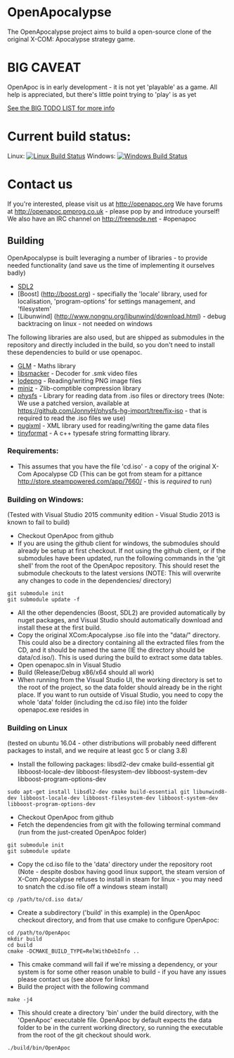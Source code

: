 # OpenApocalypse
 
The OpenApocalypse project aims to build a open-source
clone of the original X-COM: Apocalypse strategy game.

# BIG CAVEAT
OpenApoc is in early development - it is not yet 'playable' as a game.
All help is appreciated, but there's little point trying to 'play' is as yet

[See the BIG TODO LIST for more info](TODO.md)

# Current build status:
Linux: [![Linux Build Status](https://travis-ci.org/JonnyH/OpenApoc.svg?branch=master)](https://travis-ci.org/JonnyH/OpenApoc)
Windows: [![Windows Build Status](https://ci.appveyor.com/api/projects/status/07ndsvrbyct924a1)](https://ci.appveyor.com/project/JonnyH/openapoc)
 
# Contact us
If you're interested, please visit us at http://openapoc.org
We have forums at http://openapoc.pmprog.co.uk - please pop by and introduce yourself!
We also have an IRC channel on http://freenode.net - #openapoc
 
## Building
OpenApocalypse is built leveraging a number of libraries - to provide needed functionality (and save us the time of implementing it ourselves badly)
 
- [SDL2](http://www.libsdl.org)
- [Boost] (http://boost.org) - specifially the 'locale' library, used for localisation, 'program-options' for settings management, and 'filesystem'
- [Libunwind] (http://www.nongnu.org/libunwind/download.html) - debug backtracing on linux - not needed on windows

The following libraries are also used, but are shipped as submodules in the repository and directly included in the build, so you don't need to install these dependencies to build or use openapoc.

- [GLM](http://glm.g-truc.net) - Maths library
- [libsmacker](http://libsmacker.sourceforge.net/) - Decoder for .smk video files
- [lodepng](http://lodev.org/lodepng/) - Reading/writing PNG image files
- [miniz](https://github.com/richgel999/miniz) - Zlib-comptible compression library
- [physfs](https://icculus.org/physfs/) - Library for reading data from .iso files or directory trees (Note: We use a patched version, available at https://github.com/JonnyH/physfs-hg-import/tree/fix-iso - that is required to read the .iso files we use)
- [pugixml](http://http://pugixml.org/) - XML library used for reading/writing the game data files
- [tinyformat](https://github.com/c42f/tinyformat) - A c++ typesafe string formatting library.

### Requirements:
- This assumes that you have the file 'cd.iso' - a copy of the original X-Com Apocalypse CD (This can be got from steam for a pittance http://store.steampowered.com/app/7660/ - this is _required_ to run)

### Building on Windows:
(Tested with Visual Studio 2015 community edition - Visual Studio 2013 is known to fail to build)
- Checkout OpenApoc from github
 - If you are using the github client for windows, the submodules should already be setup at first checkout. If not using the github client, or if the submodules have been updated, run the following commands in the 'git shell' from the root of the OpenApoc repository. This should reset the submodule checkouts to the latest versions (NOTE: This will overwrite any changes to code in the dependencies/ directory)
```
git submodule init
git submodule update -f
```
- All the other dependencies (Boost, SDL2) are provided automatically by nuget packages, and Visual Studio should automatically download and install these at the first build.
- Copy the original XCom:Apocalypse .iso file into the "data/" directory. This could also be a directory containing all the extracted files from the CD, and it should be named the same (IE the directory should be data/cd.iso/). This is used during the build to extract some data tables.
- Open openapoc.sln in Visual Studio
- Build (Release/Debug x86/x64 should all work)
 - When running from the Visual Studio UI, the working directory is set to the root of the project, so the data folder should already be in the right place. If you want to run outside of Visual Studio, you need to copy the whole 'data' folder (including the cd.iso file) into the folder openapoc.exe resides in

### Building on Linux
(tested on ubuntu 16.04 - other distributions will probably need different packages to install, and we require at least gcc 5 or clang 3.8)
- Install the following packages: libsdl2-dev cmake build-essential git libboost-locale-dev libboost-filesystem-dev libboost-system-dev libboost-program-options-dev
```
sudo apt-get install libsdl2-dev cmake build-essential git libunwind8-dev libboost-locale-dev libboost-filesystem-dev libboost-system-dev libboost-program-options-dev
```
- Checkout OpenApoc from github
- Fetch the dependencies from git with the following terminal command (run from the just-created OpenApoc folder)
```
git submodule init
git submodule update
```
- Copy the cd.iso file to the 'data' directory under the repository root (Note - despite dosbox having good linux support, the steam version of X-Com Apocalypse refuses to install in steam for linux - you may need to snatch the cd.iso file off a windows steam install)
```
cp /path/to/cd.iso data/
```
- Create a subdirectory ('build' in this example) in the OpenApoc checkout directory, and from that use cmake to configure OpenApoc:
```
cd /path/to/OpenApoc
mkdir build
cd build
cmake -DCMAKE_BUILD_TYPE=RelWithDebInfo ..
```
- This cmake command will fail if we're missing a dependency, or your system is for some other reason unable to build - if you have any issues please contact us (see above for links)
- Build the project with the following command
```
make -j4
```
- This should create a directory 'bin' under the build directory, with the 'OpenApoc' executable file. OpenApoc by default expects the data folder to be in the current working directory, so running the executable from the root of the git checkout should work.
```
./build/bin/OpenApoc
```
